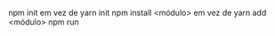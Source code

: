 npm init em vez de yarn init
npm install <módulo> em vez de yarn add <módulo>
npm run <script> em vez de yarn <script>
npx <comando> em vez de yarn <comando>
https://medium.com/@eldes.com/tutorial-aplica%C3%A7%C3%A3o-rest-api-com-node-em-typescript-usando-express-e-sqlite-a4ea6a7c3563

Criar um novo usuario: POST /api/usuarios
Ler todos os usuarios: GET /api/usuarios
Ler um usuario específico: GET /api/usuarios/{cpf}
Atualizar um usuario: PUT /api/usuarios/{cpf}
Apagar um usuario: DELETE /api/usuarios/{cpf}

Recuperar endereco por CEP: GET /api/enderecos/{cep}

# Requisitos:
## Ferramentas necessárias sistema:
Node.js
Typescript compiler (tsc)
Git

## https://docs.google.com/document/d/1OGZJjt39u8cTwTO59H4_-SLockmTImbzBhpaKKoaouE/edit

## Na pasta do projeto, executar os comandos:
npm init --yes
tsc --init

## Módulos dos types para o Node, e o módulo ts-node:
npm install @types/node typescript
npm install -D ts-node

## Módulos Express e Cors
npm install express
npm install cors
npm install @types/express
npm install @types/cors
npm install -D nodemon

## Para facilitar a rotina de desenvolvimento, adicionar os scripts start, build e dev ao arquivo de configuração do projeto Node, package.json, dentro da propridade scripts:
"scripts": {
    "dev": "nodemon --watch \"src/**\" --ext \"ts,json\" --exec \"ts-node ./src/app.ts\"",
    "build": "tsc",
    "start": "node ./dist/app.js"
},